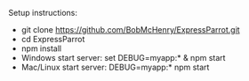 Setup instructions:
- git clone https://github.com/BobMcHenry/ExpressParrot.git
- cd ExpressParrot
- npm install
- Windows start server: set DEBUG=myapp:* & npm start
- Mac/Linux start server: DEBUG=myapp:* npm start

